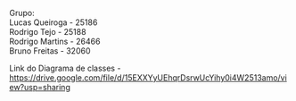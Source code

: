 Grupo:<br />
Lucas Queiroga - 25186<br />
Rodrigo Tejo - 25188<br />
Rodrigo Martins - 26466<br />
Bruno Freitas - 32060

Link do Diagrama de classes - https://drive.google.com/file/d/15EXXYyUEhqrDsrwUcYihy0i4W2513amo/view?usp=sharing

